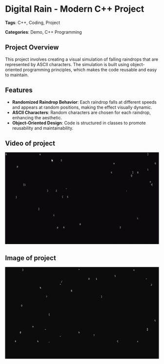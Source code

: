 # Digital Rain - Modern C++ Project

**Tags**: C++, Coding, Project

**Categories**: Demo, C++ Programming

## Project Overview

This project involves creating a visual simulation of falling raindrops that are represented by ASCII characters. The simulation is built using object-oriented programming principles, which makes the code reusable and easy to maintain.

## Features

- **Randomized Raindrop Behavior**: Each raindrop falls at different speeds and appears at random positions, making the effect visually dynamic.
- **ASCII Characters**: Random characters are chosen for each raindrop, enhancing the aesthetic.
- **Object-Oriented Design**: Code is structured in classes to promote reusability and maintainability.

## Video of project
<img src="https://raw.githubusercontent.com/G00406014/digital-rain-25-cpp/main/docs/assets/images/Rain.gif" width="600" height="300">

## Image of project
<img src="https://raw.githubusercontent.com/G00406014/digital-rain-25-cpp/main/docs/assets/images/Rain2.jpg" width="600" height="300">

